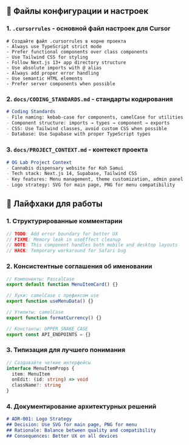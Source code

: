 ## 🔧 Файлы конфигурации и настроек

### 1. **`.cursorrules`** - основной файл настроек для Cursor
```
# Создайте файл .cursorrules в корне проекта
- Always use TypeScript strict mode
- Prefer functional components over class components
- Use Tailwind CSS for styling
- Follow Next.js 13+ app directory structure
- Use absolute imports with @ alias
- Always add proper error handling
- Use semantic HTML elements
- Prefer server components when possible
```

### 2. **`docs/CODING_STANDARDS.md`** - стандарты кодирования
```markdown
# Coding Standards
- File naming: kebab-case for components, camelCase for utilities
- Component structure: imports → types → component → exports
- CSS: Use Tailwind classes, avoid custom CSS when possible
- Database: Use Supabase with proper TypeScript types
```

### 3. **`docs/PROJECT_CONTEXT.md`** - контекст проекта
```markdown
# OG Lab Project Context
- Cannabis dispensary website for Koh Samui
- Tech stack: Next.js 14, Supabase, Tailwind CSS
- Key features: Menu management, theme customization, admin panel
- Logo strategy: SVG for main page, PNG for menu compatibility
```

## 🚀 Лайфхаки для работы

### 1. **Структурированные комментарии**
```typescript
// TODO: Add error boundary for better UX
// FIXME: Memory leak in useEffect cleanup
// NOTE: This component handles both mobile and desktop layouts
// HACK: Temporary workaround for Safari bug
```

### 2. **Консистентные соглашения об именовании**
```typescript
// Компоненты: PascalCase
export default function MenuItemCard() {}

// Хуки: camelCase с префиксом use
export function useMenuData() {}

// Утилиты: camelCase
export function formatCurrency() {}

// Константы: UPPER_SNAKE_CASE
export const API_ENDPOINTS = {}
```

### 3. **Типизация для лучшего понимания**
```typescript
// Создавайте четкие интерфейсы
interface MenuItemProps {
  item: MenuItem
  onEdit: (id: string) => void
  className?: string
}
```

### 4. **Документирование архитектурных решений**
```markdown
# ADR-001: Logo Strategy
## Decision: Use SVG for main page, PNG for menu
## Rationale: Balance between quality and compatibility
## Consequences: Better UX on all devices
